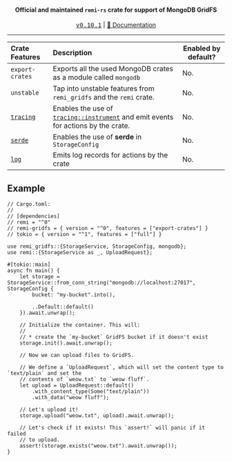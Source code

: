 <div align="center">
    <h4>Official and maintained <code>remi-rs</code> crate for support of MongoDB GridFS</h4>
    <kbd><a href="https://github.com/Noelware/remi-rs/releases/0.10.1">v0.10.1</a></kbd> | <a href="https://docs.rs/remi-gridfs">📜 Documentation</a>
    <hr />
</div>

| Crate Features  | Description                                                                          | Enabled by default? |
| :-------------- | :----------------------------------------------------------------------------------- | ------------------- |
| `export-crates` | Exports all the used MongoDB crates as a module called `mongodb`                     | No.                |
| `unstable`      | Tap into unstable features from `remi_gridfs` and the `remi` crate.                  | No.                 |
| [`tracing`]     | Enables the use of [`tracing::instrument`] and emit events for actions by the crate. | No.                 |
| [`serde`]       | Enables the use of **serde** in `StorageConfig`                                      | No.                 |
| [`log`]         | Emits log records for actions by the crate                                           | No.                 |

## Example
```rust,no_run
// Cargo.toml:
//
// [dependencies]
// remi = "^0"
// remi-gridfs = { version = "^0", features = ["export-crates"] }
// tokio = { version = "^1", features = ["full"] }

use remi_gridfs::{StorageService, StorageConfig, mongodb};
use remi::{StorageService as _, UploadRequest};

#[tokio::main]
async fn main() {
    let storage = StorageService::from_conn_string("mongodb://localhost:27017", StorageConfig {
        bucket: "my-bucket".into(),

        ..Default::default()
    }).await.unwrap();

    // Initialize the container. This will:
    //
    // * create the `my-bucket` GridFS bucket if it doesn't exist
    storage.init().await.unwrap();

    // Now we can upload files to GridFS.

    // We define a `UploadRequest`, which will set the content type to `text/plain` and set the
    // contents of `weow.txt` to `weow fluff`.
    let upload = UploadRequest::default()
        .with_content_type(Some("text/plain"))
        .with_data("weow fluff");

    // Let's upload it!
    storage.upload("weow.txt", upload).await.unwrap();

    // Let's check if it exists! This `assert!` will panic if it failed
    // to upload.
    assert!(storage.exists("weow.txt").await.unwrap());
}
```

[`tracing::instrument`]: https://docs.rs/tracing/*/tracing/attr.instrument.html
[`tracing`]: https://crates.io/crates/tracing
[`serde`]: https://serde.rs
[`log`]: https://crates.io/crates/log
